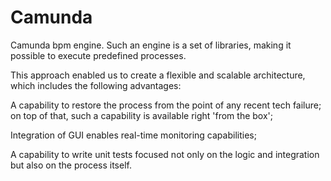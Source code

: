 # Camunda

Camunda bpm engine. Such an engine is a set of libraries, making it possible to execute predefined processes.

This approach enabled us to create a flexible and scalable architecture, which includes the following advantages:

A capability to restore the process from the point of any recent tech failure; on top of that, such a capability is available right 'from the box';

Integration of GUI enables real-time monitoring capabilities;

A capability to write unit tests focused not only on the logic and integration but also on the process itself.